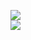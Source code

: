 [![](https://img.shields.io/badge/Made%20With-Github%20Spray-lightgrey.svg?style=for-the-badge&logo=github)](https://github.com/Annihil/github-spray#20190)  
[![](https://i.imgur.com/2DrTn0Z.gif)](https://github.com/Annihil/github-spray)